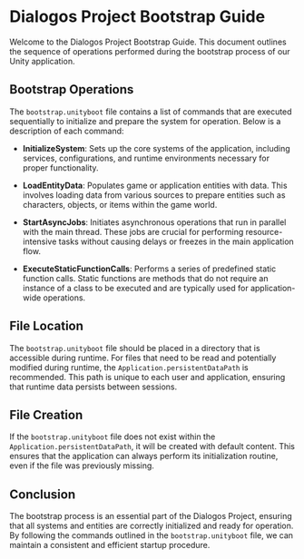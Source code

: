 # Dialogos Project Bootstrap Guide 

Welcome to the Dialogos Project Bootstrap Guide. This document outlines the sequence of operations performed during the bootstrap process of our Unity application.

## Bootstrap Operations

The `bootstrap.unityboot` file contains a list of commands that are executed sequentially to initialize and prepare the system for operation. Below is a description of each command:

- **InitializeSystem**: Sets up the core systems of the application, including services, configurations, and runtime environments necessary for proper functionality.

- **LoadEntityData**: Populates game or application entities with data. This involves loading data from various sources to prepare entities such as characters, objects, or items within the game world.

- **StartAsyncJobs**: Initiates asynchronous operations that run in parallel with the main thread. These jobs are crucial for performing resource-intensive tasks without causing delays or freezes in the main application flow.

- **ExecuteStaticFunctionCalls**: Performs a series of predefined static function calls. Static functions are methods that do not require an instance of a class to be executed and are typically used for application-wide operations.

## File Location

The `bootstrap.unityboot` file should be placed in a directory that is accessible during runtime. For files that need to be read and potentially modified during runtime, the `Application.persistentDataPath` is recommended. This path is unique to each user and application, ensuring that runtime data persists between sessions.

## File Creation

If the `bootstrap.unityboot` file does not exist within the `Application.persistentDataPath`, it will be created with default content. This ensures that the application can always perform its initialization routine, even if the file was previously missing.

## Conclusion

The bootstrap process is an essential part of the Dialogos Project, ensuring that all systems and entities are correctly initialized and ready for operation. By following the commands outlined in the `bootstrap.unityboot` file, we can maintain a consistent and efficient startup procedure.
